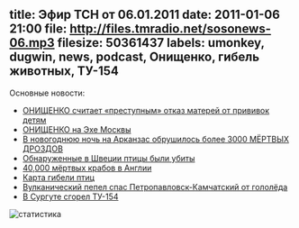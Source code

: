 title: Эфир ТСН от 06.01.2011
date: 2011-01-06 21:00
file: http://files.tmradio.net/sosonews-06.mp3
filesize: 50361437
labels: umonkey, dugwin, news, podcast, Онищенко, гибель животных, ТУ-154
---
Основные новости:

<ul>
<li><a href="http://www.rian.ru/society/20110104/317613327.html">ОНИЩЕНКО считает «преступным» отказ матерей от прививок детям</a></li>
<li><a href="http://www.echo.msk.ru/programs/exit/739043-echo/">ОНИЩЕНКО на Эхе Москвы</a></li>
<li><a href="http://www.bbc.co.uk/russian/life/2011/01/110103_birds_mistery_solved.shtml">В новогоднюю ночь на Арканзас обрушилось более 3000 МЁРТВЫХ ДРОЗДОВ</a></li>
<li><a href="http://eco.rian.ru/danger/20110106/318051079.html">Обнаруженные в Швеции птицы были убиты</a></li>
<li><a href="http://www.allvoices.com/contributed-news/7798088-unsolved-mystery-40000-dead-devil-crabs-seen-on-british-beach">40,000 мёртвых крабов в Англии</a></li>
<li><a href="http://image-host.ru/out.php/i5256_MassAnimalDeathsbig.jpg">Карта гибели птиц</a></li>
<li><a href="http://www.rosbalt.ru/2011/01/02/806660.html">Вулканический пепел спас Петропавловск-Камчатский от гололёда</a></li>
<li><a href="http://rian.ru/incidents/20110101/316269490.html">В Сургуте сгорел ТУ-154</a></li>
</ul>

![статистика](http://files.tmradio.net/sosonews-06.png)
